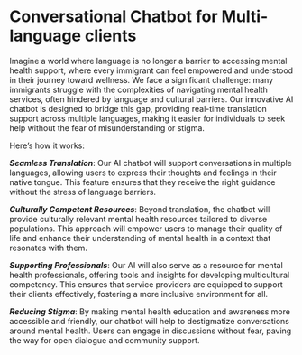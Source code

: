 # Conversational Chatbot for Multi-language clients

Imagine a world where language is no longer a barrier to accessing mental health support, where every immigrant can feel empowered and understood in their journey toward wellness. 
We face a significant challenge: many immigrants struggle with the complexities of navigating mental health services, often hindered by language and cultural barriers. Our innovative AI chatbot is designed to bridge this gap, providing real-time translation support across multiple languages, making it easier for individuals to seek help without the fear of misunderstanding or stigma.

Here’s how it works:

***Seamless Translation***: Our AI chatbot will support conversations in multiple languages, allowing users to express their thoughts and feelings in their native tongue. This feature ensures that they receive the right guidance without the stress of language barriers.

***Culturally Competent Resources***: Beyond translation, the chatbot will provide culturally relevant mental health resources tailored to diverse populations. This approach will empower users to manage their quality of life and enhance their understanding of mental health in a context that resonates with them.

***Supporting Professionals***: Our AI will also serve as a resource for mental health professionals, offering tools and insights for developing multicultural competency. This ensures that service providers are equipped to support their clients effectively, fostering a more inclusive environment for all.

***Reducing Stigma***: By making mental health education and awareness more accessible and friendly, our chatbot will help to destigmatize conversations around mental health. Users can engage in discussions without fear, paving the way for open dialogue and community support.
